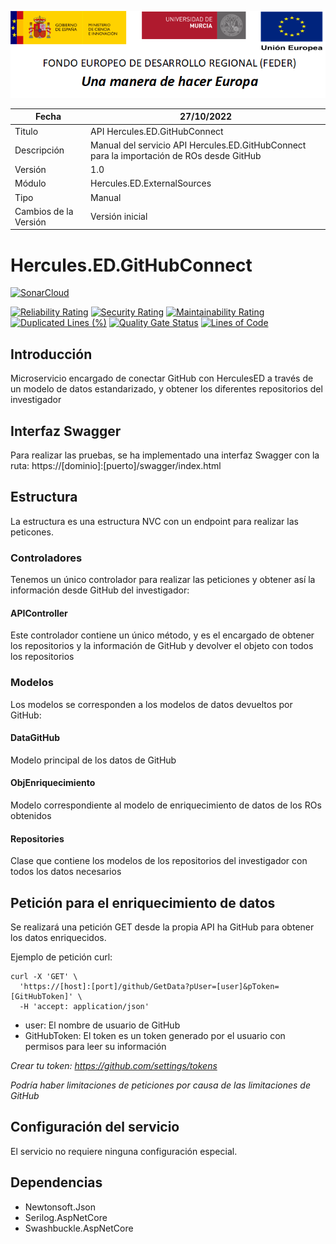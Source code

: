 ![](../../../Docs/media/CabeceraDocumentosMD.png)

| Fecha         | 27/10/2022                                                  |
| ------------- | ------------------------------------------------------------ |
|Titulo|API Hercules.ED.GitHubConnect| 
|Descripción|Manual del servicio API Hercules.ED.GitHubConnect para la importación de ROs desde GitHub|
|Versión|1.0|
|Módulo|Hercules.ED.ExternalSources|
|Tipo|Manual|
|Cambios de la Versión| Versión inicial|

# Hercules.ED.GitHubConnect

[![SonarCloud](https://sonarcloud.io/images/project_badges/sonarcloud-white.svg)](https://sonarcloud.io/summary/new_code?id=Hercules.ED.GitHubConnect)

[![Reliability Rating](https://sonarcloud.io/api/project_badges/measure?project=Hercules.ED.GitHubConnect&metric=reliability_rating)](https://sonarcloud.io/summary/new_code?id=Hercules.ED.GitHubConnect)
[![Security Rating](https://sonarcloud.io/api/project_badges/measure?project=Hercules.ED.GitHubConnect&metric=security_rating)](https://sonarcloud.io/summary/new_code?id=Hercules.ED.GitHubConnect)
[![Maintainability Rating](https://sonarcloud.io/api/project_badges/measure?project=Hercules.ED.GitHubConnect&metric=sqale_rating)](https://sonarcloud.io/summary/new_code?id=Hercules.ED.GitHubConnect)
[![Duplicated Lines (%)](https://sonarcloud.io/api/project_badges/measure?project=Hercules.ED.GitHubConnect&metric=duplicated_lines_density)](https://sonarcloud.io/summary/new_code?id=Hercules.ED.GitHubConnect)
[![Quality Gate Status](https://sonarcloud.io/api/project_badges/measure?project=Hercules.ED.GitHubConnect&metric=alert_status)](https://sonarcloud.io/summary/new_code?id=Hercules.ED.GitHubConnect)
[![Lines of Code](https://sonarcloud.io/api/project_badges/measure?project=Hercules.ED.GitHubConnect&metric=ncloc)](https://sonarcloud.io/summary/new_code?id=Hercules.ED.GitHubConnect)

## Introducción
Microservicio encargado de conectar GitHub con HerculesED a través de un modelo de datos estandarizado, y obtener los diferentes repositorios del investigador

## Interfaz Swagger
Para realizar las pruebas, se ha implementado una interfaz Swagger con la ruta: https://[dominio]:[puerto]/swagger/index.html

## Estructura
La estructura es una estructura NVC con un endpoint para realizar las peticones. 


### Controladores
Tenemos un único controlador para realizar las peticiones y obtener así la información desde GitHub del investigador:

#### APIController
Este controlador contiene un único método, y es el encargado de obtener los repositorios y la información de GitHub y devolver el objeto con todos los repositorios


### Modelos
Los modelos se corresponden a los modelos de datos devueltos por GitHub:

#### DataGitHub
Modelo principal de los datos de GitHub
#### ObjEnriquecimiento
Modelo correspondiente al modelo de enriquecimiento de datos de los ROs obtenidos
#### Repositories
Clase que contiene los modelos de los repositorios del investigador con todos los datos necesarios

## Petición para el enriquecimiento de datos
Se realizará una petición GET desde la propia API ha GitHub para obtener los datos enriquecidos.

Ejemplo de petición curl:
```
curl -X 'GET' \
  'https://[host]:[port]/github/GetData?pUser=[user]&pToken=[GitHubToken]' \
  -H 'accept: application/json'
```
- user: El nombre de usuario de GitHub
- GitHubToken: El token es un token generado por el usuario con permisos para leer su información

*Crear tu token: https://github.com/settings/tokens*

*Podría haber limitaciones de peticiones por causa de las limitaciones de GitHub*

## Configuración del servicio
El servicio no requiere ninguna configuración especial.

## Dependencias
- Newtonsoft.Json
- Serilog.AspNetCore
- Swashbuckle.AspNetCore
